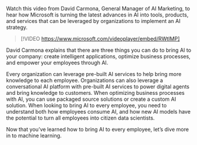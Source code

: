 Watch this video from David Carmona, General Manager of AI Marketing, to hear how Microsoft is turning the latest advances in AI into tools, products, and services that can be leveraged by organizations to implement an AI strategy.

> [!VIDEO https://www.microsoft.com/videoplayer/embed/RWtIMP]

David Carmona explains that there are three things you can do to bring AI to your company: create intelligent applications, optimize business processes, and empower your employees through AI.

Every organization can leverage pre-built AI services to help bring more knowledge to each employee. Organizations can also leverage a conversational AI platform with pre-built AI services to power digital agents and bring knowledge to customers. When optimizing business processes with AI, you can use packaged source solutions or create a custom AI solution. When looking to bring AI to every employee, you need to understand both how employees consume AI, and how new AI models have the potential to turn all employees into citizen data scientists.

Now that you’ve learned how to bring AI to every employee, let’s dive more in to machine learning.